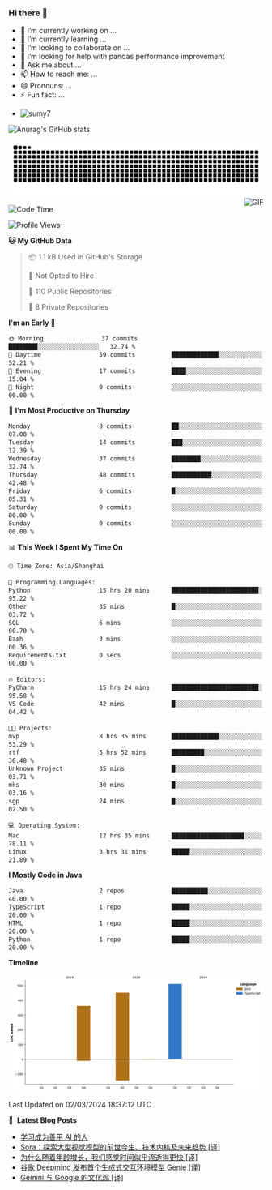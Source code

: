 ### Hi there 👋
<!--
**alloevil/alloevil** is a ✨ _special_ ✨ repository because its `README.md` (this file) appears on your GitHub profile.

Here are some ideas to get you started:

- 🔭 I’m currently working on ...
- 🌱 I’m currently learning ...
- 👯 I’m looking to collaborate on ...
- 🤔 I’m looking for help with ...
- 💬 Ask me about ...
- 📫 How to reach me: ...
- 😄 Pronouns: ...
- ⚡ Fun fact: ...
-->

- 🔭 I’m currently working on ...
- 🌱 I’m currently learning ...
- 👯 I’m looking to collaborate on ...
- 🤔 I’m looking for help with pandas performance improvement
- 💬 Ask me about ...
- 📫 How to reach me: ...
- 😄 Pronouns: ...
- ⚡ Fun fact: ...
  
+ ![sumy7](https://komarev.com/ghpvc/?username=alloevil)

![Anurag's GitHub stats](https://github-readme-stats.vercel.app/api?username=alloevil&show_icons=true&bg_color=00000000)

<picture align="center">
  <source media="(prefers-color-scheme: dark)" srcset="https://github.com/alloevil/alloevil/blob/output/github-contribution-grid-snake.svg">
  <source media="(prefers-color-scheme: dark)" srcset="https://github.com/alloevil/alloevil/blob/output/github-contribution-grid-snake.svg">
  <img alt="github contribution grid snake animation" src="https://github.com/alloevil/alloevil/blob/output/github-contribution-grid-snake.svg">
</picture>

<img align="right" alt="GIF" src="https://raw.githubusercontent.com/JoeyBling/JoeyBling/master/pic/pusheencode.gif" />

<!--START_SECTION:waka-->
![Code Time](http://img.shields.io/badge/Code%20Time-2%2C103%20hrs-blue)

![Profile Views](http://img.shields.io/badge/Profile%20Views-0-blue)

**🐱 My GitHub Data** 

> 📦 1.1 kB Used in GitHub's Storage 
 > 
> 🚫 Not Opted to Hire
 > 
> 📜 110 Public Repositories 
 > 
> 🔑 8 Private Repositories 
 > 
**I'm an Early 🐤** 

```text
🌞 Morning                37 commits          ████████░░░░░░░░░░░░░░░░░   32.74 % 
🌆 Daytime                59 commits          █████████████░░░░░░░░░░░░   52.21 % 
🌃 Evening                17 commits          ████░░░░░░░░░░░░░░░░░░░░░   15.04 % 
🌙 Night                  0 commits           ░░░░░░░░░░░░░░░░░░░░░░░░░   00.00 % 
```
📅 **I'm Most Productive on Thursday** 

```text
Monday                   8 commits           ██░░░░░░░░░░░░░░░░░░░░░░░   07.08 % 
Tuesday                  14 commits          ███░░░░░░░░░░░░░░░░░░░░░░   12.39 % 
Wednesday                37 commits          ████████░░░░░░░░░░░░░░░░░   32.74 % 
Thursday                 48 commits          ███████████░░░░░░░░░░░░░░   42.48 % 
Friday                   6 commits           █░░░░░░░░░░░░░░░░░░░░░░░░   05.31 % 
Saturday                 0 commits           ░░░░░░░░░░░░░░░░░░░░░░░░░   00.00 % 
Sunday                   0 commits           ░░░░░░░░░░░░░░░░░░░░░░░░░   00.00 % 
```


📊 **This Week I Spent My Time On** 

```text
🕑︎ Time Zone: Asia/Shanghai

💬 Programming Languages: 
Python                   15 hrs 20 mins      ████████████████████████░   95.22 % 
Other                    35 mins             █░░░░░░░░░░░░░░░░░░░░░░░░   03.72 % 
SQL                      6 mins              ░░░░░░░░░░░░░░░░░░░░░░░░░   00.70 % 
Bash                     3 mins              ░░░░░░░░░░░░░░░░░░░░░░░░░   00.36 % 
Requirements.txt         0 secs              ░░░░░░░░░░░░░░░░░░░░░░░░░   00.00 % 

🔥 Editors: 
PyCharm                  15 hrs 24 mins      ████████████████████████░   95.58 % 
VS Code                  42 mins             █░░░░░░░░░░░░░░░░░░░░░░░░   04.42 % 

🐱‍💻 Projects: 
mvp                      8 hrs 35 mins       █████████████░░░░░░░░░░░░   53.29 % 
rtf                      5 hrs 52 mins       █████████░░░░░░░░░░░░░░░░   36.48 % 
Unknown Project          35 mins             █░░░░░░░░░░░░░░░░░░░░░░░░   03.71 % 
mks                      30 mins             █░░░░░░░░░░░░░░░░░░░░░░░░   03.16 % 
sgp                      24 mins             █░░░░░░░░░░░░░░░░░░░░░░░░   02.50 % 

💻 Operating System: 
Mac                      12 hrs 35 mins      ████████████████████░░░░░   78.11 % 
Linux                    3 hrs 31 mins       █████░░░░░░░░░░░░░░░░░░░░   21.89 % 
```

**I Mostly Code in Java** 

```text
Java                     2 repos             ██████████░░░░░░░░░░░░░░░   40.00 % 
TypeScript               1 repo              █████░░░░░░░░░░░░░░░░░░░░   20.00 % 
HTML                     1 repo              █████░░░░░░░░░░░░░░░░░░░░   20.00 % 
Python                   1 repo              █████░░░░░░░░░░░░░░░░░░░░   20.00 % 
```



**Timeline**

![Lines of Code chart](https://raw.githubusercontent.com/alloevil/alloevil/main/assets/bar_graph.png)


 Last Updated on 02/03/2024 18:37:12 UTC
<!--END_SECTION:waka-->

📕 &nbsp;**Latest Blog Posts**
<!-- BLOG-POST-LIST:START -->
- [学习成为善用 AI 的人](https://baoyu.io/blog/ai/recommendation-for-book-developing-apps-with-gpt-4-and-chatgpt)
- [Sora：探索大型视觉模型的前世今生、技术内核及未来趋势 [译]](https://baoyu.io/translations/ai-paper/2402.17177-sora-a-review-on-background-technology-limitations-and-opportunities-of-large-vision-models)
- [为什么随着年龄增长，我们感觉时间似乎流逝得更快 [译]](https://baoyu.io/translations/life/why-time-seems-to-pass-faster-as-we-age)
- [谷歌 Deepmind 发布首个生成式交互环境模型 Genie [译]](https://baoyu.io/translations/google/introduce-genie)
- [Gemini 与 Google 的文化观 [译]](https://baoyu.io/translations/google/gemini-and-googles-culture)
<!-- BLOG-POST-LIST:END -->
